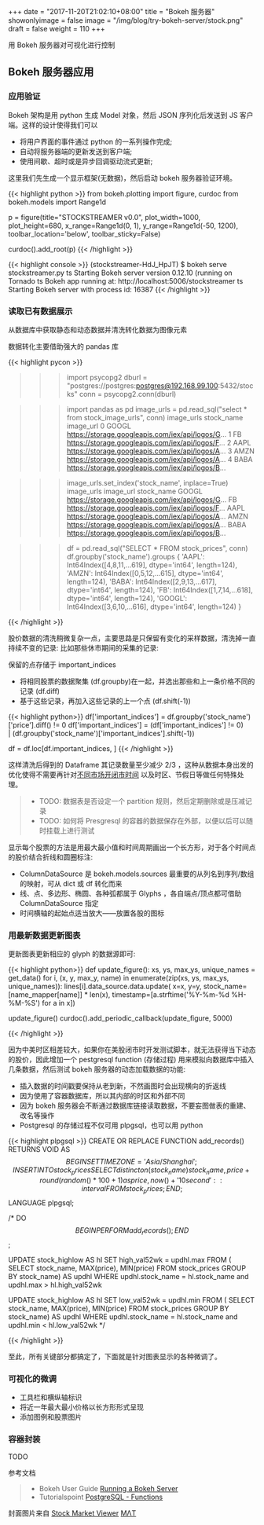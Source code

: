 +++
date = "2017-11-20T21:02:10+08:00"
title = "Bokeh 服务器"
showonlyimage = false
image = "/img/blog/try-bokeh-server/stock.png"
draft = false
weight = 110
+++

用 Bokeh 服务器对可视化进行控制
<!--more-->

## Bokeh 服务器应用

### 应用验证

Bokeh 架构是用 python 生成 Model 对象，然后 JSON 序列化后发送到 JS 客户端。这样的设计使得我们可以
- 将用户界面的事件通过 python 的一系列操作完成;
- 自动将服务器端的更新发送到客户端;
- 使用间歇、超时或是异步回调驱动流式更新;

这里我们先生成一个显示框架(无数据)，然后启动 bokeh 服务器验证环境。

{{< highlight python >}}
from bokeh.plotting import figure, curdoc
from bokeh.models import Range1d


p = figure(title="STOCKSTREAMER v0.0",
           plot_width=1000, plot_height=680,
           x_range=Range1d(0, 1), y_range=Range1d(-50, 1200),
           toolbar_location='below', toolbar_sticky=False)

curdoc().add_root(p)
{{< /highlight >}}

{{< highlight console >}}
(stockstreamer-HdJ_HpJT) $ bokeh serve stockstreamer.py 
ts Starting Bokeh server version 0.12.10 (running on Tornado
ts Bokeh app running at: http://localhost:5006/stockstreamer
ts Starting Bokeh server with process id: 16387
{{< /highlight >}}

### 读取已有数据展示

从数据库中获取静态和动态数据并清洗转化数据为图像元素

数据转化主要借助强大的 pandas 库

{{< highlight pycon >}}
>>> import psycopg2
>>> dburl = "postgres://postgres:postgres@192.168.99.100:5432/stocks"
>>> conn = psycopg2.conn(dburl)

>>> import pandas as pd
>>> image_urls = pd.read_sql("select * from stock_image_urls", conn)
>>> image_urls
  stock_name                                          image_url
0      GOOGL  https://storage.googleapis.com/iex/api/logos/G...
1         FB  https://storage.googleapis.com/iex/api/logos/F...
2       AAPL  https://storage.googleapis.com/iex/api/logos/A...
3       AMZN  https://storage.googleapis.com/iex/api/logos/A...
4       BABA  https://storage.googleapis.com/iex/api/logos/B...

>>> image_urls.set_index('stock_name', inplace=True)
>>> image_urls
                                                    image_url
stock_name
GOOGL       https://storage.googleapis.com/iex/api/logos/G...
FB          https://storage.googleapis.com/iex/api/logos/F...
AAPL        https://storage.googleapis.com/iex/api/logos/A...
AMZN        https://storage.googleapis.com/iex/api/logos/A...
BABA        https://storage.googleapis.com/iex/api/logos/B...

>>> df = pd.read_sql("SELECT * FROM stock_prices", conn)
>>> df.groupby('stock_name').groups
{
'AAPL': Int64Index([4,8,11,...619], dtype='int64', length=124),
'AMZN': Int64Index([0,5,12,...615], dtype='int64', length=124),
'BABA': Int64Index([2,9,13,...617], dtype='int64', length=124),
'FB': Int64Index([1,7,14,...618], dtype='int64', length=124),
'GOOGL': Int64Index([3,6,10,...616], dtype='int64', length=124)
}

{{< /highlight >}}

股价数据的清洗稍微复杂一点，主要思路是只保留有变化的采样数据，清洗掉一直持续不变的记录: 比如那些休市期间的采集的记录:

保留的点存储于 important_indices 

- 将相同股票的数据聚集 (df.groupby)在一起，并选出那些和上一条价格不同的记录 (df.diff)
- 基于这些记录，再加入这些记录的上一个点 (df.shift(-1))

{{< highlight python>}}
df['important_indices'] = 
  df.groupby('stock_name')['price'].diff() != 0
df['important_indices'] = 
  (df['important_indices'] != 0) \
  | (df.groupby('stock_name')['important_indices'].shift(-1))

df = df.loc[df.important_indices, ]
{{< /highlight >}}

这样清洗后得到的 Dataframe 其记录数量至少减少 2/3 ，这种从数据本身出发的优化使得不需要再针对[不同市场开闭市时间](https://en.wikipedia.org/wiki/List_of_stock_exchange_trading_hours) 以及时区、节假日等做任何特殊处理。

> - TODO: 数据表是否设定一个 partition 规则，然后定期删除或是压减记录
> - TODO: 如何将 Presgresql 的容器的数据保存在外部，以便以后可以随时挂载上进行测试

显示每个股票的方法是用最大最小值和时间周期画出一个长方形，对于各个时间点的股价结合折线和圆圈标注:

- ColumnDataSource 是 bokeh.models.sources 最重要的从列名到序列/数组的映射，可从 dict 或 df 转化而来
- 线、点、多边形、椭圆、各种弧都属于 Glyphs ，各自端点/顶点都可借助 ColumnDataSource 指定
- 时间横轴的起始点适当放大——放置各股的图标

### 用最新数据更新图表

更新图表更新相应的 glyph 的数据源即可:

{{< highlight python>}}
def update_figure():
  xs, ys, max_ys, unique_names = get_data()
  for i, (x, y, max_y, name) in enumerate(zip(xs, ys, max_ys, unique_names)):
    lines[i].data_source.data.update(
      x=x,
      y=y,
      stock_name=[name_mapper[name]] * len(x),
      timestamp=[a.strftime('%Y-%m-%d %H-%M-%S') for a in x])


update_figure()
curdoc().add_periodic_callback(update_figure, 5000)

{{< /highlight >}}

因为中美时区相差较大，如果你在美股闭市时开发测试脚本，就无法获得当下动态的股价，因此增加一个 pestgresql function (存储过程) 用来模拟向数据库中插入几条数据，然后测试 bokeh 服务器的动态加载数据的功能:

- 插入数据的时间戳要保持从老到新，不然画图时会出现横向的折返线
- 因为使用了容器数据库，所以其内部的时区和外部不同
- 因为 bokeh 服务器会不断通过数据库链接读取数据，不要妄图做表的重建、改名等操作
- Postgresql 的存储过程不仅可用 plpgsql，也可以用 python

{{< highlight plpgsql >}}
CREATE OR REPLACE FUNCTION add_records() RETURNS VOID AS $$
  BEGIN
    SET TIMEZONE='Asia/Shanghai';
    INSERT INTO stock_prices
      SELECT distinct on (stock_name)
        stock_name,
        price + round(random()*100+1) as price,
        now() + '10 second'::interval
      FROM stock_prices;
  END;
$$ LANGUAGE plpgsql;

/*
DO $$ BEGIN
    PERFORM add_records();
END $$;

UPDATE stock_highlow AS hl
SET high_val52wk = updhl.max
FROM ( SELECT stock_name, MAX(price), MIN(price) FROM stock_prices GROUP BY stock_name) AS updhl
WHERE updhl.stock_name = hl.stock_name and updhl.max > hl.high_val52wk

UPDATE stock_highlow AS hl
SET low_val52wk = updhl.min
FROM ( SELECT stock_name, MAX(price), MIN(price) FROM stock_prices GROUP BY stock_name) AS updhl
WHERE updhl.stock_name = hl.stock_name and updhl.min < hl.low_val52wk
*/

{{< /highlight >}}

至此，所有关键部分都搞定了，下面就是针对图表显示的各种微调了。

### 可视化的微调

- 工具栏和横纵轴标识
- 将近一年最大最小价格以长方形形式呈现
- 添加图例和股票图片


### 容器封装

TODO

参考文档

> - Bokeh User Guide [Running a Bokeh Server](https://bokeh.pydata.org/en/latest/docs/user_guide/server.html)
> - Tutorialspoint [PostgreSQL - Functions](https://www.tutorialspoint.com/postgresql/postgresql_functions.htm)

封面图片来自 [Stock Market Viewer](https://dribbble.com/shots/2247998-Stock-Market-Viewer) <a href="https://dribbble.com/6noran"><i class="fa fa-dribbble" aria-hidden="true"></i> MΛT</a>
